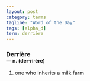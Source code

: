 ```yaml
---
layout: post
category: terms
tagline: "Word of the Day"
tags: [alpha_d]
term: derrière
---
```


<h3>Derrière<br/> <small>&mdash; n. (der<span>&middot;</span>ri<span>&middot;</span>ère)</small></h3>
<p><ol><li>one who inherits a milk farm</li>
</ol></p>
